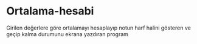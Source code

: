 # Ortalama-hesabi
Girilen değerlere göre ortalamayı hesaplayıp notun harf halini gösteren ve geçip kalma durumunu ekrana yazdıran program
